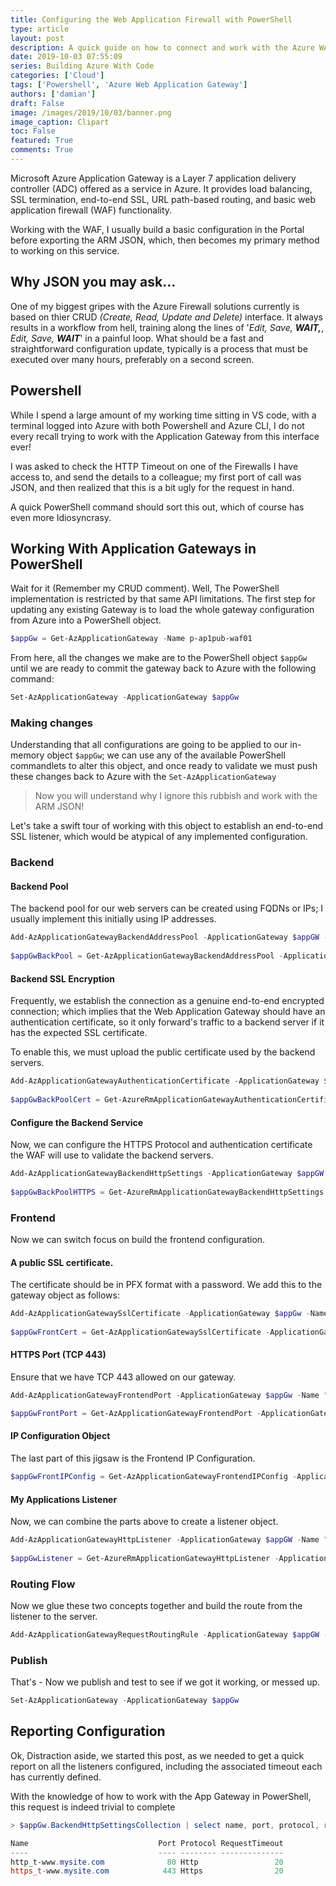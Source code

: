 ```yaml
---
title: Configuring the Web Application Firewall with PowerShell
type: article 
layout: post
description: A quick guide on how to connect and work with the Azure WAF from PowerShell
date: 2019-10-03 07:55:09
series: Building Azure With Code
categories: ['Cloud']
tags: ['Powershell', 'Azure Web Application Gateway']
authors: ['damian']
draft: False
image: /images/2019/10/03/banner.png
image_caption: Clipart
toc: False
featured: True
comments: True
---
```


Microsoft Azure Application Gateway is a Layer 7 application delivery controller (ADC) offered as a service in Azure. It provides load balancing, SSL termination, end-to-end SSL, URL path-based routing, and basic web application firewall (WAF) functionality.

Working with the WAF, I usually build a basic configuration in the Portal before exporting the ARM JSON, which, then becomes my primary method to working on this service.

## Why JSON you may ask... 

One of my biggest gripes with the Azure Firewall solutions currently is based on thier CRUD *(Create, Read, Update and Delete)* interface. It always  results in a workflow from hell, training along the lines of '*Edit, Save,* ***WAIT,***, *Edit, Save,* ***WAIT***' in a painful loop.  What should be a fast and straightforward configuration update, typically is a process that must be executed over many hours, preferably on a second screen.

## Powershell

While I spend a large amount of my working time sitting in VS code, with a terminal logged into Azure with both Powershell and Azure CLI, I do not every recall trying to work with the Application Gateway from this interface ever! 

I was asked to check the HTTP Timeout on one of the Firewalls I have access to, and send the details to a colleague; my first port of call was JSON, and then realized that this is a bit ugly for the request in hand.

A quick PowerShell command should sort this out, which of course has even more Idiosyncrasy.


## Working With Application Gateways in PowerShell

Wait for it (Remember my CRUD comment). Well, The PowerShell implementation is restricted by that same API limitations. The first step for updating any existing Gateway is to load the whole gateway configuration from Azure into a PowerShell object.

```powershell
$appGw = Get-AzApplicationGateway -Name p-ap1pub-waf01
```

From here, all the changes we make are to the PowerShell object `$appGw` until we are ready to commit the gateway back to Azure with the following command:

```powershell
Set-AzApplicationGateway -ApplicationGateway $appGw
```

### Making changes

Understanding that all configurations are going to be applied to our in-memory object `$appGw`; we can use any of the available PowerShell commandlets to alter this object, and once ready to validate we must push these changes back to Azure with the `Set-AzApplicationGateway`

> Now you will understand why I ignore this rubbish and work with the ARM JSON!

Let's take a swift tour of working with this object to establish an end-to-end SSL listener, which would be atypical of any implemented configuration.

### Backend 

#### Backend Pool

The backend pool for our web servers can be created using FQDNs or IPs; I usually implement this initially using IP addresses.

```powershell
Add-AzApplicationGatewayBackendAddressPool -ApplicationGateway $appGW -Name "AppPool" -BackendIPAddresses "192.168.####101", "192.168.1.102"
 
$appGwBackPool = Get-AzApplicationGatewayBackendAddressPool -ApplicationGateway $appGW -Name "AppPool"
```

#### Backend SSL Encryption

Frequently, we establish the connection as a genuine end-to-end encrypted connection; which implies that the Web Application Gateway should have an authentication certificate, so it only forward's traffic to a backend server if it has the expected SSL certificate. 

To enable this, we must upload the public certificate used by the backend servers.

```powershell
Add-AzApplicationGatewayAuthenticationCertificate -ApplicationGateway $appGW -Name "AppPoolPublicCert" -CertificateFile ".\myAppPublicCertifcate.cer"
 
$appGwBackPoolCert = Get-AzureRmApplicationGatewayAuthenticationCertificate -ApplicationGateway $appGW -Name "AppPoolPublicCert"
```

#### Configure the Backend Service

Now, we can configure the HTTPS Protocol and authentication certificate the WAF will use to validate the backend servers.

```powershell
Add-AzApplicationGatewayBackendHttpSettings -ApplicationGateway $appGW -Name "AppPoolHTTPS" -Port 443 -Protocol Https -CookieBasedAffinity Enabled -AuthenticationCertificates $appGwBackPoolCert
 
$appGwBackPoolHTTPS = Get-AzureRmApplicationGatewayBackendHttpSettings -ApplicationGateway $AppGW -Name "AppPoolHTTPS"
```

### Frontend

Now we can switch focus on build the frontend configuration.

#### A public SSL certificate.

The certificate should be in PFX format with a password. We add this to the gateway object as follows:

```powershell
Add-AzApplicationGatewaySslCertificate -ApplicationGateway $appGw -Name "FrontCert" -CertificateFile ".\myExternalFacingCertWithPrivateKey.pfx" -Password "myP@ssw0rd!"
 
$appGwFrontCert = Get-AzApplicationGatewaySslCertificate -ApplicationGateway $appGW -Name "FrontCert"
```

#### HTTPS Port (TCP 443)

Ensure that we have TCP 443 allowed on our gateway.

```powershell
Add-AzApplicationGatewayFrontendPort -ApplicationGateway $appGw -Name "FrontHTTPS" -Port “443”

$appGwFrontPort = Get-AzApplicationGatewayFrontendPort -ApplicationGateway $appGw -Name "FrontHTTPS"
```

#### IP Configuration Object

The last part of this jigsaw is the Frontend IP Configuration.

```powershell
$appGwFrontIPConfig = Get-AzApplicationGatewayFrontendIPConfig -ApplicationGateway $AppGw -Name "FrontIP"
```

#### My Applications Listener

Now, we can combine the parts above to create a listener object.

```powershell
Add-AzApplicationGatewayHttpListener -ApplicationGateway $appGW -Name "appListener" -Protocol Https -FrontendIPConfiguration $appGwFrontIPConfig -FrontendPort $appGwFrontPort -HostName "fqdn.myapp.site" -RequireServerNameIndication true -SslCertificate $AppGwFrontCert
 
$appGwListener = Get-AzureRmApplicationGatewayHttpListener -ApplicationGateway $appGW -Name "appListener"
```

### Routing Flow

Now we glue these two concepts together and build the route from the listener to the server.

```powershell
Add-AzApplicationGatewayRequestRoutingRule -ApplicationGateway $appGW -Name "AppRule" -RuleType basic -BackendHttpSettings $appGwBackPoolHTTPS -HttpListener $appGwListener -BackendAddressPool $appGwBackPool
```

### Publish

That's - Now we publish and test to see if we got it working, or messed up.

```powershell
Set-AzApplicationGateway -ApplicationGateway $appGw
```

## Reporting Configuration

Ok, Distraction aside, we started this post, as we needed to get a quick report on all the listeners configured, including the associated timeout each has currently defined.

With the knowledge of how to work with the App Gateway in PowerShell, this request is indeed trivial to complete

```powershell
> $appGw.BackendHttpSettingsCollection | select name, port, protocol, requesttimeout

Name                             Port Protocol RequestTimeout
----                             ---- -------- --------------
http_t-www.mysite.com              80 Http                 20
https_t-www.mysite.com            443 Https                20
```